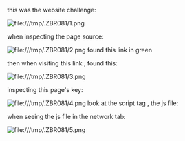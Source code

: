 this was the website challenge:

![file:///tmp/.ZBR081/1.png](file:///tmp/.ZBR081/1.png)

when inspecting the page source:

![file:///tmp/.ZBR081/2.png](file:///tmp/.ZBR081/2.png) found this link in green

then when visiting this link , found this:

![file:///tmp/.ZBR081/3.png](file:///tmp/.ZBR081/3.png)

inspecting this page's key:

![file:///tmp/.ZBR081/4.png](file:///tmp/.ZBR081/4.png) look at the script tag , the js file:

when seeing the js file in the network tab:

![file:///tmp/.ZBR081/5.png](file:///tmp/.ZBR081/5.png)